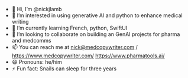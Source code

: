 - 👋 Hi, I’m @nickjlamb
- 👀 I’m interested in using generative AI and python to enhance medical writing
- 🌱 I’m currently learning French, python, SwiftUI
- 💞️ I’m looking to collaborate on building an GenAI projects for pharma and medcomms 
- 📫 You can reach me at nick@medcopywriter.com / https://www.medcopywriter.com/ https://www.pharmatools.ai/
- 😄 Pronouns: he/him
- ⚡ Fun fact: Snails can sleep for three years

<!---
nickjlamb/nickjlamb is a ✨ special ✨ repository because its `README.md` (this file) appears on your GitHub profile.
You can click the Preview link to take a look at your changes.
--->
